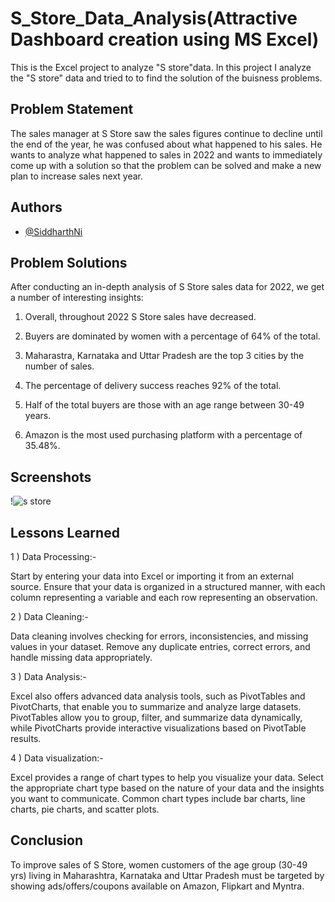 
# S_Store_Data_Analysis(Attractive Dashboard creation using MS Excel)


This is the Excel project to analyze "S store"data. In this project I analyze the "S store" data and tried to to find the solution of the buisness problems.

## Problem Statement

The sales manager at S Store saw the sales figures continue to decline until the end of the year, he was confused about what happened to his sales. He wants to analyze what happened to sales in 2022 and wants to immediately come up with a solution so that the problem can be solved and make a new plan to increase sales next year.

## Authors

- [@SiddharthNi](https://github.com/SiddharthNi)


## Problem Solutions

After conducting an in-depth analysis of S Store sales data for 2022, we get a number of interesting insights:

1. Overall, throughout 2022 S Store sales have decreased.

2. Buyers are dominated by women with a percentage of 64% of the total.

3. Maharastra, Karnataka and Uttar Pradesh are the top 3 cities by the number 
of sales.

4. The percentage of delivery success reaches 92% of the total.

5. Half of the total buyers are those with an age range between 30-49 years.

6. Amazon is the most used purchasing platform with a percentage of 35.48%.






    
## Screenshots

!![s store](https://github.com/SiddharthNi/S_Store_Data_Analysis/assets/116881073/314dac91-545d-4b5c-a648-cfeba333702a)



## Lessons Learned

1 ) Data Processing:- 
 
  Start by entering your data into Excel or importing it from an external source. Ensure that your data is organized in a structured manner, with each column representing a variable and each row representing an observation.

2 ) Data Cleaning:-

Data cleaning involves checking for errors, inconsistencies, and missing values in your dataset. Remove any duplicate entries, correct errors, and handle missing data appropriately.

3 ) Data Analysis:-

 Excel also offers advanced data analysis tools, such as PivotTables and PivotCharts, that enable you to summarize and analyze large datasets. PivotTables allow you to group, filter, and summarize data dynamically, while PivotCharts provide interactive visualizations based on PivotTable results.

 4 ) Data visualization:-

 Excel provides a range of chart types to help you visualize your data. Select the appropriate chart type based on the nature of your data and the insights you want to communicate. Common chart types include bar charts, line charts, pie charts, and scatter plots.
 
## Conclusion

To improve sales of S Store, women customers of the age group (30-49 yrs) living in Maharashtra, Karnataka and Uttar Pradesh must be targeted by showing ads/offers/coupons available on Amazon, Flipkart and Myntra.


